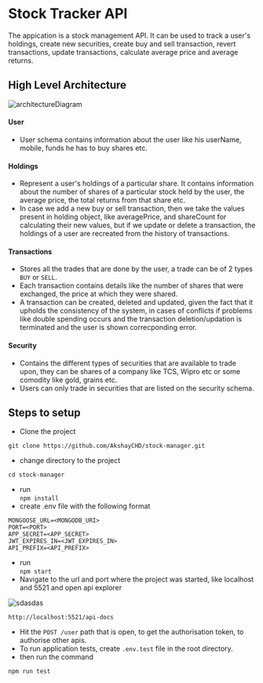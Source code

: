 # Stock Tracker API

The appication is a stock management API. It can be used to track a user's holdings, create new securities, create buy and sell transaction, revert transactions, update transactions, calculate average price and average returns.

## High Level Architecture

![architectureDiagram](https://drive.google.com/uc?export=view&id=1XzheJISS4bxO0l-EFbM_qW0rLLCVtvTj)

#### User

- User schema contains information about the user like his userName, mobile, funds he has to buy shares etc.

#### Holdings

- Represent a user's holdings of a particular share. It contains information about the number of shares of a particular stock held by the user, the average price, the total returns from that share etc.
- In case we add a new buy or sell transaction, then we take the values present in holding object, like averagePrice, and shareCount for calculating their new values, but if we update or delete a transaction, the holdings of a user are recreated from the history of transactions.

#### Transactions

- Stores all the trades that are done by the user, a trade can be of 2 types `BUY` or `SELL`.
- Each transaction contains details like the number of shares that were exchanged, the price at which they were shared.
- A transaction can be created, deleted and updated, given the fact that it upholds the consistency of the system, in cases of conflicts if problems like double spending occurs and the transaction deletion/updation is terminated and the user is shown correcponding error.

#### Security

- Contains the different types of securities that are available to trade upon, they can be shares of a company like TCS, Wipro etc or some comodity like gold, grains etc.
- Users can only trade in securities that are listed on the security schema.

## Steps to setup

- Clone the project

```
git clone https://github.com/AkshayCHD/stock-manager.git
```

- change directory to the project

```
cd stock-manager
```

- run  
  `npm install`
- create .env file with the following format

```
MONGOOSE_URL=<MONGODB_URI>
PORT=<PORT>
APP_SECRET=<APP_SECRET>
JWT_EXPIRES_IN=<JWT_EXPIRES_IN>
API_PREFIX=<API_PREFIX>
```

- run  
  `npm start`
- Navigate to the url and port where the project was started, like localhost and 5521 and open api explorer

![sdasdas](https://drive.google.com/uc?export=view&id=1V3K-lZpdREmUbS-NV_i1iPgRhfnlqIiZ)

```
http://localhost:5521/api-docs
```

- Hit the `POST /user` path that is open, to get the authorisation token, to authorise other apis.
- To run application tests, create `.env.test` file in the root directory.
- then run the command

```
npm run test
```
